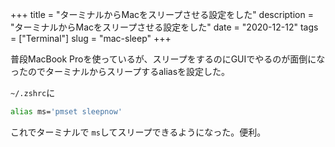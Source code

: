 +++
title = "ターミナルからMacをスリープさせる設定をした"
description = "ターミナルからMacをスリープさせる設定をした"
date = "2020-12-12"
tags = ["Terminal"]
slug = "mac-sleep"
+++

普段MacBook Proを使っているが、スリープをするのにGUIでやるのが面倒になったのでターミナルからスリープするaliasを設定した。
<!--more-->


`~/.zshrc`に

```zsh
alias ms='pmset sleepnow'
```

これでターミナルで `ms`してスリープできるようになった。便利。
